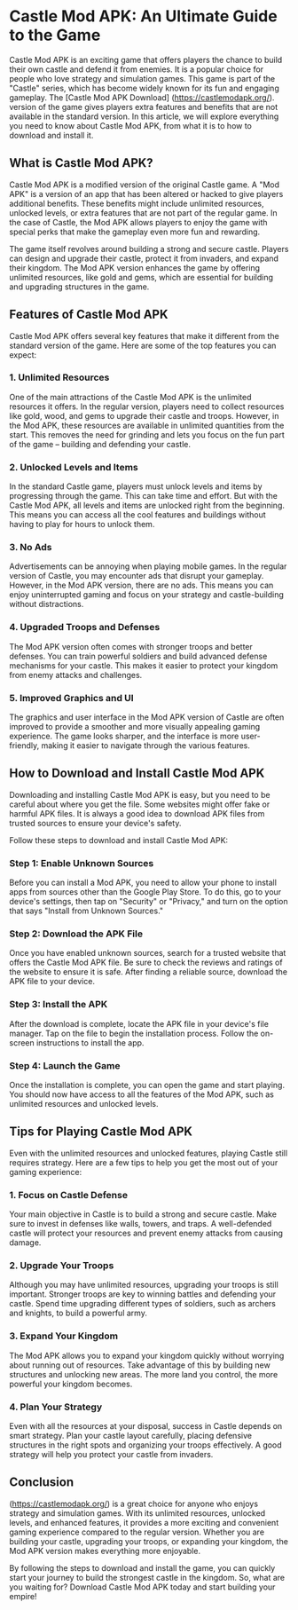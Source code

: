 # Castle Mod APK: An Ultimate Guide to the Game

Castle Mod APK is an exciting game that offers players the chance to build their own castle and defend it from enemies. It is a popular choice for people who love strategy and simulation games. This game is part of the "Castle" series, which has become widely known for its fun and engaging gameplay. The [Castle Mod APK Download] (https://castlemodapk.org/). version of the game gives players extra features and benefits that are not available in the standard version. In this article, we will explore everything you need to know about Castle Mod APK, from what it is to how to download and install it.

## What is Castle Mod APK?

Castle Mod APK is a modified version of the original Castle game. A "Mod APK" is a version of an app that has been altered or hacked to give players additional benefits. These benefits might include unlimited resources, unlocked levels, or extra features that are not part of the regular game. In the case of Castle, the Mod APK allows players to enjoy the game with special perks that make the gameplay even more fun and rewarding.

The game itself revolves around building a strong and secure castle. Players can design and upgrade their castle, protect it from invaders, and expand their kingdom. The Mod APK version enhances the game by offering unlimited resources, like gold and gems, which are essential for building and upgrading structures in the game.

## Features of Castle Mod APK

Castle Mod APK offers several key features that make it different from the standard version of the game. Here are some of the top features you can expect:

### 1. Unlimited Resources
One of the main attractions of the Castle Mod APK is the unlimited resources it offers. In the regular version, players need to collect resources like gold, wood, and gems to upgrade their castle and troops. However, in the Mod APK, these resources are available in unlimited quantities from the start. This removes the need for grinding and lets you focus on the fun part of the game – building and defending your castle.

### 2. Unlocked Levels and Items
In the standard Castle game, players must unlock levels and items by progressing through the game. This can take time and effort. But with the Castle Mod APK, all levels and items are unlocked right from the beginning. This means you can access all the cool features and buildings without having to play for hours to unlock them.

### 3. No Ads
Advertisements can be annoying when playing mobile games. In the regular version of Castle, you may encounter ads that disrupt your gameplay. However, in the Mod APK version, there are no ads. This means you can enjoy uninterrupted gaming and focus on your strategy and castle-building without distractions.

### 4. Upgraded Troops and Defenses
The Mod APK version often comes with stronger troops and better defenses. You can train powerful soldiers and build advanced defense mechanisms for your castle. This makes it easier to protect your kingdom from enemy attacks and challenges.

### 5. Improved Graphics and UI
The graphics and user interface in the Mod APK version of Castle are often improved to provide a smoother and more visually appealing gaming experience. The game looks sharper, and the interface is more user-friendly, making it easier to navigate through the various features.

## How to Download and Install Castle Mod APK

Downloading and installing Castle Mod APK is easy, but you need to be careful about where you get the file. Some websites might offer fake or harmful APK files. It is always a good idea to download APK files from trusted sources to ensure your device's safety.

Follow these steps to download and install Castle Mod APK:

### Step 1: Enable Unknown Sources
Before you can install a Mod APK, you need to allow your phone to install apps from sources other than the Google Play Store. To do this, go to your device's settings, then tap on "Security" or "Privacy," and turn on the option that says "Install from Unknown Sources."

### Step 2: Download the APK File
Once you have enabled unknown sources, search for a trusted website that offers the Castle Mod APK file. Be sure to check the reviews and ratings of the website to ensure it is safe. After finding a reliable source, download the APK file to your device.

### Step 3: Install the APK
After the download is complete, locate the APK file in your device's file manager. Tap on the file to begin the installation process. Follow the on-screen instructions to install the app.

### Step 4: Launch the Game
Once the installation is complete, you can open the game and start playing. You should now have access to all the features of the Mod APK, such as unlimited resources and unlocked levels.

## Tips for Playing Castle Mod APK

Even with the unlimited resources and unlocked features, playing Castle still requires strategy. Here are a few tips to help you get the most out of your gaming experience:

### 1. Focus on Castle Defense
Your main objective in Castle is to build a strong and secure castle. Make sure to invest in defenses like walls, towers, and traps. A well-defended castle will protect your resources and prevent enemy attacks from causing damage.

### 2. Upgrade Your Troops
Although you may have unlimited resources, upgrading your troops is still important. Stronger troops are key to winning battles and defending your castle. Spend time upgrading different types of soldiers, such as archers and knights, to build a powerful army.

### 3. Expand Your Kingdom
The Mod APK allows you to expand your kingdom quickly without worrying about running out of resources. Take advantage of this by building new structures and unlocking new areas. The more land you control, the more powerful your kingdom becomes.

### 4. Plan Your Strategy
Even with all the resources at your disposal, success in Castle depends on smart strategy. Plan your castle layout carefully, placing defensive structures in the right spots and organizing your troops effectively. A good strategy will help you protect your castle from invaders.

## Conclusion

(https://castlemodapk.org/) is a great choice for anyone who enjoys strategy and simulation games. With its unlimited resources, unlocked levels, and enhanced features, it provides a more exciting and convenient gaming experience compared to the regular version. Whether you are building your castle, upgrading your troops, or expanding your kingdom, the Mod APK version makes everything more enjoyable.

By following the steps to download and install the game, you can quickly start your journey to build the strongest castle in the kingdom. So, what are you waiting for? Download Castle Mod APK today and start building your empire!
